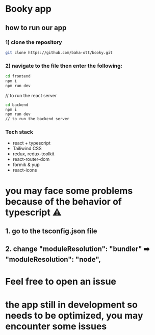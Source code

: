 
# Booky app


## how to run our app 

### 1) clone the repository 
```bash
git clone https://github.com/baha-ott/booky.git
```

### 2) navigate to the file then enter the following:
```bash 
cd frontend
npm i
npm run dev
```
// to run the react server

```bash
cd backend
npm i
npm run dev 
// to run the backend server
```
### Tech stack 
* react + typescript
* Tailiwind CSS 
* redux, redux-toolkit
* react-router-dom 
* formik & yup 
* react-icons 


# you may face some problems because of the behavior of typescript ⚠️
## 1. go to the tsconfig.json file
## 2. change "moduleResolution": "bundler" ➡️ "moduleResolution": "node",


# Feel free to open an issue 
# the app still in development so needs to be optimized, you may encounter some issues 
